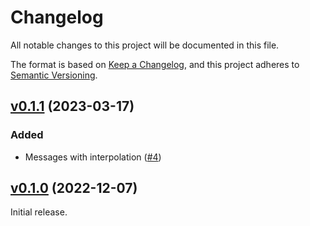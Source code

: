 # Changelog

All notable changes to this project will be documented in this file.

The format is based on [Keep a Changelog](https://keepachangelog.com/en/1.0.0/),
and this project adheres to [Semantic Versioning](https://semver.org/spec/v2.0.0.html).

## [v0.1.1](https://github.com/livebook-dev/kino_slack/tree/v0.1.1) (2023-03-17)

### Added

* Messages with interpolation ([#4](https://github.com/livebook-dev/kino_slack/pull/4))

## [v0.1.0](https://github.com/livebook-dev/kino_slack/tree/v0.1.0) (2022-12-07)

Initial release.

